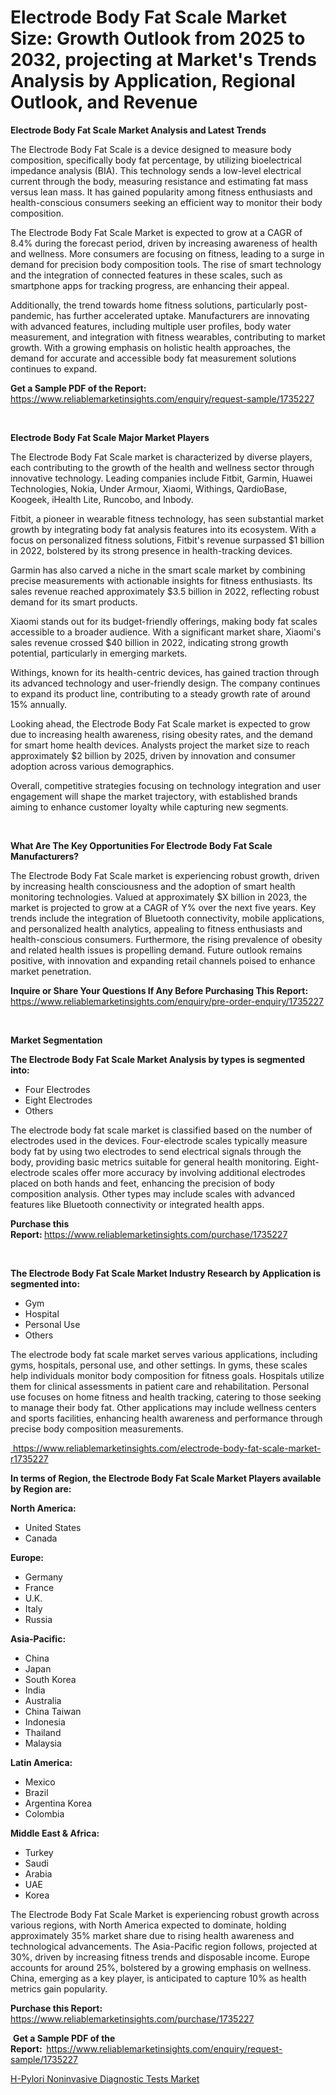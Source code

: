 <p><h1>Electrode Body Fat Scale Market Size: Growth Outlook from 2025 to 2032, projecting at Market's Trends Analysis by Application, Regional Outlook, and Revenue</h1></p><p><strong>Electrode Body Fat Scale Market Analysis and Latest Trends</strong></p>
<p><p>The Electrode Body Fat Scale is a device designed to measure body composition, specifically body fat percentage, by utilizing bioelectrical impedance analysis (BIA). This technology sends a low-level electrical current through the body, measuring resistance and estimating fat mass versus lean mass. It has gained popularity among fitness enthusiasts and health-conscious consumers seeking an efficient way to monitor their body composition.</p><p>The Electrode Body Fat Scale Market is expected to grow at a CAGR of 8.4% during the forecast period, driven by increasing awareness of health and wellness. More consumers are focusing on fitness, leading to a surge in demand for precision body composition tools. The rise of smart technology and the integration of connected features in these scales, such as smartphone apps for tracking progress, are enhancing their appeal.</p><p>Additionally, the trend towards home fitness solutions, particularly post-pandemic, has further accelerated uptake. Manufacturers are innovating with advanced features, including multiple user profiles, body water measurement, and integration with fitness wearables, contributing to market growth. With a growing emphasis on holistic health approaches, the demand for accurate and accessible body fat measurement solutions continues to expand.</p></p>
<p><strong>Get a Sample PDF of the Report:&nbsp;</strong> <a href="https://www.reliablemarketinsights.com/enquiry/request-sample/1735227?utm_campaign=2441&utm_medium=2&utm_source=Github&utm_content=ia&utm_term=25032025&utm_id=electrode-body-fat-scale">https://www.reliablemarketinsights.com/enquiry/request-sample/1735227</a></p>
<p>&nbsp;</p>
<p><strong>Electrode Body Fat Scale Major Market Players</strong></p>
<p><p>The Electrode Body Fat Scale market is characterized by diverse players, each contributing to the growth of the health and wellness sector through innovative technology. Leading companies include Fitbit, Garmin, Huawei Technologies, Nokia, Under Armour, Xiaomi, Withings, QardioBase, Koogeek, iHealth Lite, Runcobo, and Inbody. </p><p>Fitbit, a pioneer in wearable fitness technology, has seen substantial market growth by integrating body fat analysis features into its ecosystem. With a focus on personalized fitness solutions, Fitbit's revenue surpassed $1 billion in 2022, bolstered by its strong presence in health-tracking devices. </p><p>Garmin has also carved a niche in the smart scale market by combining precise measurements with actionable insights for fitness enthusiasts. Its sales revenue reached approximately $3.5 billion in 2022, reflecting robust demand for its smart products.</p><p>Xiaomi stands out for its budget-friendly offerings, making body fat scales accessible to a broader audience. With a significant market share, Xiaomi's sales revenue crossed $40 billion in 2022, indicating strong growth potential, particularly in emerging markets.</p><p>Withings, known for its health-centric devices, has gained traction through its advanced technology and user-friendly design. The company continues to expand its product line, contributing to a steady growth rate of around 15% annually.</p><p>Looking ahead, the Electrode Body Fat Scale market is expected to grow due to increasing health awareness, rising obesity rates, and the demand for smart home health devices. Analysts project the market size to reach approximately $2 billion by 2025, driven by innovation and consumer adoption across various demographics.</p><p>Overall, competitive strategies focusing on technology integration and user engagement will shape the market trajectory, with established brands aiming to enhance customer loyalty while capturing new segments.</p></p>
<p>&nbsp;</p>
<p><strong>What Are The Key Opportunities For Electrode Body Fat Scale Manufacturers?</strong></p>
<p><p>The Electrode Body Fat Scale market is experiencing robust growth, driven by increasing health consciousness and the adoption of smart health monitoring technologies. Valued at approximately $X billion in 2023, the market is projected to grow at a CAGR of Y% over the next five years. Key trends include the integration of Bluetooth connectivity, mobile applications, and personalized health analytics, appealing to fitness enthusiasts and health-conscious consumers. Furthermore, the rising prevalence of obesity and related health issues is propelling demand. Future outlook remains positive, with innovation and expanding retail channels poised to enhance market penetration.</p></p>
<p><strong>Inquire or Share Your Questions If Any Before Purchasing This Report:</strong> <a href="https://www.reliablemarketinsights.com/enquiry/pre-order-enquiry/1735227?utm_campaign=2441&utm_medium=2&utm_source=Github&utm_content=ia&utm_term=25032025&utm_id=electrode-body-fat-scale">https://www.reliablemarketinsights.com/enquiry/pre-order-enquiry/1735227</a></p>
<p>&nbsp;</p>
<p><strong>Market Segmentation</strong></p>
<p><strong>The Electrode Body Fat Scale Market Analysis by types is segmented into:</strong></p>
<p><ul><li>Four Electrodes</li><li>Eight Electrodes</li><li>Others</li></ul></p>
<p><p>The electrode body fat scale market is classified based on the number of electrodes used in the devices. Four-electrode scales typically measure body fat by using two electrodes to send electrical signals through the body, providing basic metrics suitable for general health monitoring. Eight-electrode scales offer more accuracy by involving additional electrodes placed on both hands and feet, enhancing the precision of body composition analysis. Other types may include scales with advanced features like Bluetooth connectivity or integrated health apps.</p></p>
<p><strong>Purchase this Report:&nbsp;</strong><a href="https://www.reliablemarketinsights.com/purchase/1735227?utm_campaign=2441&utm_medium=2&utm_source=Github&utm_content=ia&utm_term=25032025&utm_id=electrode-body-fat-scale">https://www.reliablemarketinsights.com/purchase/1735227</a></p>
<p>&nbsp;</p>
<p><strong>The Electrode Body Fat Scale Market Industry Research by Application is segmented into:</strong></p>
<p><ul><li>Gym</li><li>Hospital</li><li>Personal Use</li><li>Others</li></ul></p>
<p><p>The electrode body fat scale market serves various applications, including gyms, hospitals, personal use, and other settings. In gyms, these scales help individuals monitor body composition for fitness goals. Hospitals utilize them for clinical assessments in patient care and rehabilitation. Personal use focuses on home fitness and health tracking, catering to those seeking to manage their body fat. Other applications may include wellness centers and sports facilities, enhancing health awareness and performance through precise body composition measurements.</p></p>
<p><a href="https://www.reliablemarketinsights.com/electrode-body-fat-scale-market-r1735227?utm_campaign=2441&utm_medium=2&utm_source=Github&utm_content=ia&utm_term=25032025&utm_id=electrode-body-fat-scale">&nbsp;https://www.reliablemarketinsights.com/electrode-body-fat-scale-market-r1735227</a></p>
<p><strong>In terms of Region, the Electrode Body Fat Scale Market Players available by Region are:</strong></p>
<p>
    <p> <strong> North America: </strong>
        <ul>
            <li>United States</li>
            <li>Canada</li>
        </ul>
        </p> 
    <p> <strong> Europe: </strong>
        <ul>
            <li>Germany</li>
            <li>France</li>
            <li>U.K.</li>
            <li>Italy</li>
            <li>Russia</li>
        </ul>
        </p> 
    <p> <strong> Asia-Pacific: </strong>
        <ul>
            <li>China</li>
            <li>Japan</li>
            <li>South Korea</li>
            <li>India</li>
            <li>Australia</li>
            <li>China Taiwan</li>
            <li>Indonesia</li>
            <li>Thailand</li>
            <li>Malaysia</li>
        </ul>
        </p> 
    <p> <strong> Latin America: </strong>
        <ul>
            <li>Mexico</li>
            <li>Brazil</li>
            <li>Argentina Korea</li>
            <li>Colombia</li>
        </ul>
        </p> 
    <p> <strong> Middle East & Africa: </strong>
        <ul>
            <li>Turkey</li>
            <li>Saudi</li>
            <li>Arabia</li>
            <li>UAE</li>
            <li>Korea</li>
        </ul>
    </p>
    </p>
<p><p>The Electrode Body Fat Scale Market is experiencing robust growth across various regions, with North America expected to dominate, holding approximately 35% market share due to rising health awareness and technological advancements. The Asia-Pacific region follows, projected at 30%, driven by increasing fitness trends and disposable income. Europe accounts for around 25%, bolstered by a growing emphasis on wellness. China, emerging as a key player, is anticipated to capture 10% as health metrics gain popularity.</p></p>
<p><strong>Purchase this Report: </strong><a href="https://www.reliablemarketinsights.com/purchase/1735227?utm_campaign=2441&utm_medium=2&utm_source=Github&utm_content=ia&utm_term=25032025&utm_id=electrode-body-fat-scale">https://www.reliablemarketinsights.com/purchase/1735227</a></p>
<p>&nbsp;<strong>Get a Sample PDF of the Report:&nbsp;&nbsp;</strong><a href="https://www.reliablemarketinsights.com/enquiry/request-sample/1735227?utm_campaign=2441&utm_medium=2&utm_source=Github&utm_content=ia&utm_term=25032025&utm_id=electrode-body-fat-scale">https://www.reliablemarketinsights.com/enquiry/request-sample/1735227</a></p>
<p><strong></strong></p>
<p><p><a href="https://github.com/gullattedenna/Market-Research-Report-List-1/blob/main/h-pylori-noninvasive-diagnostic-tests-market.md?utm_campaign=2441&utm_medium=2&utm_source=Github&utm_content=ia&utm_term=25032025&utm_id=electrode-body-fat-scale">H-Pylori Noninvasive Diagnostic Tests Market</a></p></p>